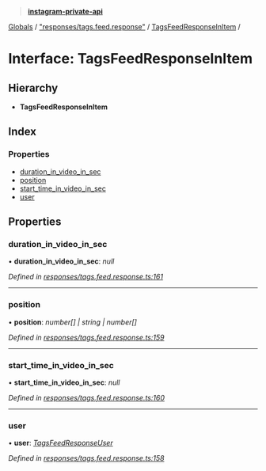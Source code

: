 > **[instagram-private-api](../README.md)**

[Globals](../README.md) / ["responses/tags.feed.response"](../modules/_responses_tags_feed_response_.md) / [TagsFeedResponseInItem](_responses_tags_feed_response_.tagsfeedresponseinitem.md) /

# Interface: TagsFeedResponseInItem

## Hierarchy

* **TagsFeedResponseInItem**

## Index

### Properties

* [duration_in_video_in_sec](_responses_tags_feed_response_.tagsfeedresponseinitem.md#duration_in_video_in_sec)
* [position](_responses_tags_feed_response_.tagsfeedresponseinitem.md#position)
* [start_time_in_video_in_sec](_responses_tags_feed_response_.tagsfeedresponseinitem.md#start_time_in_video_in_sec)
* [user](_responses_tags_feed_response_.tagsfeedresponseinitem.md#user)

## Properties

###  duration_in_video_in_sec

• **duration_in_video_in_sec**: *null*

*Defined in [responses/tags.feed.response.ts:161](https://github.com/dilame/instagram-private-api/blob/3e16058/src/responses/tags.feed.response.ts#L161)*

___

###  position

• **position**: *number[] | string | number[]*

*Defined in [responses/tags.feed.response.ts:159](https://github.com/dilame/instagram-private-api/blob/3e16058/src/responses/tags.feed.response.ts#L159)*

___

###  start_time_in_video_in_sec

• **start_time_in_video_in_sec**: *null*

*Defined in [responses/tags.feed.response.ts:160](https://github.com/dilame/instagram-private-api/blob/3e16058/src/responses/tags.feed.response.ts#L160)*

___

###  user

• **user**: *[TagsFeedResponseUser](_responses_tags_feed_response_.tagsfeedresponseuser.md)*

*Defined in [responses/tags.feed.response.ts:158](https://github.com/dilame/instagram-private-api/blob/3e16058/src/responses/tags.feed.response.ts#L158)*